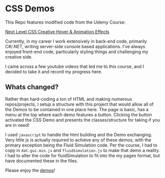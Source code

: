 # CSS Demos
This Repo features modified code from the Udemy Course: 

[Next Level CSS Creative Hover & Animation Effects](https://www.udemy.com/course/css-hover-animation-effects-from-beginners-to-expert/)

Currently, in my career I work extensively in back-end code, primarily C#/.NET, writing server-side console based applications. I've always enjoyed front-end code, particularly styling things and challenging my creative side.

I came across a few youtube videos that led me to this course, and I decided to take it and record my progress here.

## Whats changed?
Rather than hard-coding a ton of HTML and making numerous repos/projects, I setup a structure with this project that would allow all of the Demos to be contained in one place here. The page is basic, has a menu at the top where each demo features a button. Clicking the button activated the CSS Demo and presents the classes/structure for taking if you are in need!

I used `javascript` to handle the html building and the Demo exchanging. Very little js is actually required to achieve any of these demos, with the primary exception being the Fluid Simulation code. Per the course, I had to copy in `dat.gui.min.js` and `fluidSimulation.js` to make that demo a reality. I had to alter the code for fluidSimulation to fit into the my pages format, but have documented these in the files.

Please enjoy the [demos](https://ricky-bruner.github.io/CSSDemos/)!

